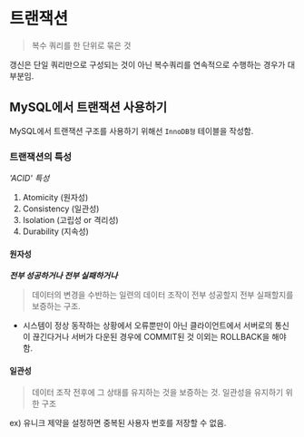 # 트랜잭션
> 복수 쿼리를 한 단위로 묶은 것

갱신은 단일 쿼리만으로 구성되는 것이 아닌 복수쿼리를 연속적으로 수행하는 경우가 대부분임.

## MySQL에서 트랜잭션 사용하기
MySQL에서 트랜잭션 구조를 사용하기 위해선 `InnoDB형` 테이블을 작성함.

### 트랜잭션의 특성
<i>'ACID' 특성</i>

1. Atomicity (원자성)
2. Consistency (일관성)
3. Isolation (고립성 or 격리성)
4. Durability (지속성)

#### 원자성
<b><i>전부 성공하거나 전부 실패하거나</i></b>

> 데이터의 변경을 수반하는 일련의 데이터 조작이 전부 성공할지 전부 실패할지를 보증하는 구조.

- 시스템이 정상 동작하는 상황에서 오류뿐만이 아닌 클라이언트에서 서버로의 통신이 끊긴다거나 서버가 다운된 경우에 COMMIT된 것 이외는 ROLLBACK을 해야함.

#### 일관성
> 데이터 조작 전후에 그 상태를 유지하는 것을 보증하는 것. 일관성을 유지하기 위한 구조

ex) 유니크 제약을 설정하면 중복된 사용자 번호를 저장할 수 없음.
